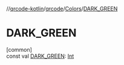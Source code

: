 //[qrcode-kotlin](../../../index.md)/[qrcode](../index.md)/[Colors](index.md)/[DARK_GREEN](-d-a-r-k_-g-r-e-e-n.md)

# DARK_GREEN

[common]\
const val [DARK_GREEN](-d-a-r-k_-g-r-e-e-n.md): [Int](https://kotlinlang.org/api/latest/jvm/stdlib/kotlin/-int/index.html)
